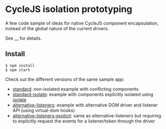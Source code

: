 # CycleJS isolation prototyping

A few code sample of ideas for native CycleJS component encapsulation,
instead of the global nature of the current drivers.

See __ for details.

## Install

```
$ npm install
$ npm start
```

Check out the different versions of the same sample app:

- [standard](http://localhost:7777/standard.html): non-isolated example with conflicting components
- [standard-isolate](http://localhost:7777/standard-isolate.html): example with components explicitly isolated using [isolate](https://github.com/cyclejs/isolate)
- [alternative-listeners](http://localhost:7777/alternative-listeners.html): example with alternative DOM driver and listener API (using virtual-dom hooks)
- [alternative-listeners-explicit](http://localhost:7777/alternative-listeners-explicit.html): same as alternative-listeners but requiring to explicitly request the events for a listener/token through the driver
